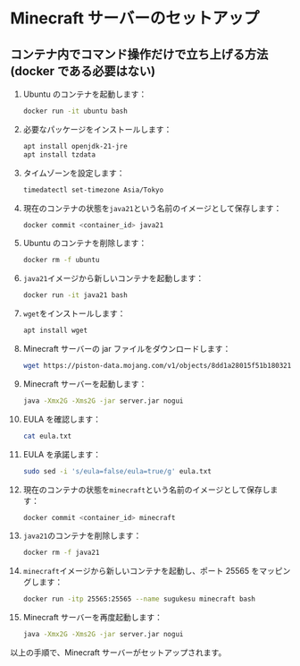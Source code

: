 # Minecraft サーバーのセットアップ

## コンテナ内でコマンド操作だけで立ち上げる方法(docker である必要はない)

1. Ubuntu のコンテナを起動します：

    ```bash
    docker run -it ubuntu bash
    ```

2. 必要なパッケージをインストールします：

    ```bash
    apt install openjdk-21-jre
    apt install tzdata
    ```

3. タイムゾーンを設定します：

    ```bash
    timedatectl set-timezone Asia/Tokyo
    ```

4. 現在のコンテナの状態を`java21`という名前のイメージとして保存します：

    ```bash
    docker commit <container_id> java21
    ```

5. Ubuntu のコンテナを削除します：

    ```bash
    docker rm -f ubuntu
    ```

6. `java21`イメージから新しいコンテナを起動します：

    ```bash
    docker run -it java21 bash
    ```

7. `wget`をインストールします：

    ```bash
    apt install wget
    ```

8. Minecraft サーバーの jar ファイルをダウンロードします：

    ```bash
    wget https://piston-data.mojang.com/v1/objects/8dd1a28015f51b1803213892b50b7b4fc76e594d/server.jar
    ```

9. Minecraft サーバーを起動します：

    ```bash
    java -Xmx2G -Xms2G -jar server.jar nogui
    ```

10. EULA を確認します：

    ```bash
    cat eula.txt
    ```

11. EULA を承諾します：

    ```bash
    sudo sed -i 's/eula=false/eula=true/g' eula.txt
    ```

12. 現在のコンテナの状態を`minecraft`という名前のイメージとして保存します：

    ```bash
    docker commit <container_id> minecraft
    ```

13. `java21`のコンテナを削除します：

    ```bash
    docker rm -f java21
    ```

14. `minecraft`イメージから新しいコンテナを起動し、ポート 25565 をマッピングします：

    ```bash
    docker run -itp 25565:25565 --name sugukesu minecraft bash
    ```

15. Minecraft サーバーを再度起動します：
    ```bash
    java -Xmx2G -Xms2G -jar server.jar nogui
    ```

以上の手順で、Minecraft サーバーがセットアップされます。
